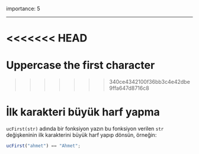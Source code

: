 importance: 5

---

<<<<<<< HEAD
=======
# Uppercase the first character
>>>>>>> 340ce4342100f36bb3c4e42dbe9ffa647d8716c8

# İlk karakteri büyük harf yapma

`ucFirst(str)` adında bir fonksiyon yazın bu fonksiyon verilen `str` değişkeninin ilk karakterini büyük harf yapıp dönsün, örneğin:

```js
ucFirst("ahmet") == "Ahmet";
```

